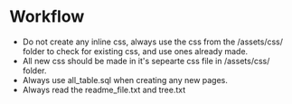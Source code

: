 # Workflow
- Do not create any inline css, always use the css from the /assets/css/ folder to check for existing css, and use ones already made.  
- All new css should be made in it's sepearte css file in /assets/css/ folder.
- Always use all_table.sql when creating any new pages.
- Always read the readme_file.txt and tree.txt